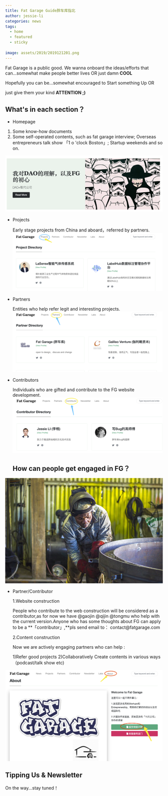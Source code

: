 ```yaml
---
title: Fat Garage Guide胖车库指北
author: jessie-li
categories: news
tags:
  - home
  - featured
  - sticky

image: assets/2019/2019121201.png
---
```

  Fat Garage is a public good.
  We wanna onboard the ideas/efforts that can...somewhat make people better lives OR just damn **COOL**

  Hopefully you can be...somewhat encouraged to Start something Up OR

just give them your kind **ATTENTION ;)**

## What's in each section？
* Homepage 
1. Some know-how documents
2.  Some self-operated contents, such as fat garage interview; Overseas entrepreneurs talk show 「1 o 'clock Boston」;  Startup weekends and so on.

![walking](/assets/2019/2019121202.png)
* Projects 

  Early stage projects from China and aboard，referred by partners.
![walking](/assets/2019/2019121203.png)
* Partners 

  Entities who help refer legit and interesting projects.
![walking](/assets/2019/2019121204.png)
* Contributors 

  Individuals who are gifted and contribute to the FG website development.
![walking](/assets/2019/2019121205.png)

  ## How can people get engaged in FG？
![walking](/assets/2019/2019121206.png)


* Partner/Contributor
  <p>1.Website construction </p>People who contribute to the web construction will be considered as a contributor,as for now we have @gaojin @qijin @tongmu who help with the current version.Anyone who has some thoughts about FG can apply to be a **「contributor」,**pls send email to： contact@fatgarage.com


  2.Content construction 

  Now we are actively engaging partners who can help :

  1)Refer good projects
  2)Collaboratively Create contents in various ways （podcast/talk show etc)


![walking](/assets/2019/2019121207.png)
## Tipping Us & Newsletter 
<span>On the way...stay tuned！</span>

